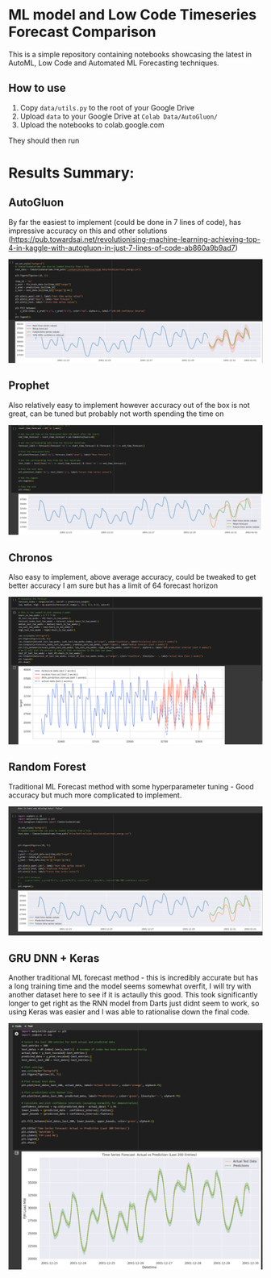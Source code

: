 # ML model and Low Code Timeseries Forecast Comparison	

This is a simple repository containing notebooks showcasing the latest in AutoML, Low Code and Automated ML Forecasting techniques.

## How to use
1. Copy `data/utils.py` to the root of your Google Drive
2. Upload `data` to your Google Drive at `Colab Data/AutoGluon/`
3. Upload the notebooks to colab.google.com

They should then run

# Results Summary:

## AutoGluon
By far the easiest to implement (could be done in 7 lines of code), has impressive accuracy on this and other solutions
 (https://pub.towardsai.net/revolutionising-machine-learning-achieving-top-4-in-kaggle-with-autogluon-in-just-7-lines-of-code-ab860a9b9ad7)
 
![summary](images/autogluon-summary.png)

## Prophet
Also relatively easy to implement however accuracy out of the box is not great, can be tuned but probably not worth spending the time on

![summary](images/prophet-summary.png)

## Chronos
Also easy to implement, above average accuracy, could be tweaked to get better accuracy I am sure but has a limit of 64 forecast horizon

![summary](images/chronos-summary.png)

## Random Forest
Traditional ML Forecast method with some hyperparameter tuning - Good accuracy but much more complicated to implement.

![summary](images/randomforest-summary.png)

## GRU DNN + Keras
Another traditional ML forecast method - this is incredibly accurate but has a long training time and the model seems somewhat overfit, I will try with another dataset here to see
if it is actaully this good.
This took significantly longer to get right as the RNN model from Darts just didnt seem to work, so using Keras was easier and I was able to rationalise down the final code.

![summary](images/rnn_keras-summary.png)